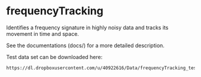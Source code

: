 # frequencyTracking
Identifies a frequency signature in highly noisy data and tracks its movement in time and space.

See the documentations (docs/) for a more detailed description.

Test data set can be downloaded here:

    https://dl.dropboxusercontent.com/u/40922616/Data/frequencyTracking_testdata.zip
